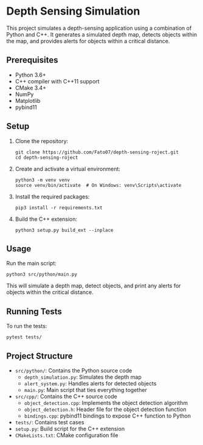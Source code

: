 # Depth Sensing Simulation

This project simulates a depth-sensing application using a combination of Python and C++. It generates a simulated depth map, detects objects within the map, and provides alerts for objects within a critical distance.

## Prerequisites

- Python 3.6+
- C++ compiler with C++11 support
- CMake 3.4+
- NumPy
- Matplotlib
- pybind11

## Setup

1. Clone the repository:
   ```
   git clone https://github.com/Fato07/depth-sensing-roject.git
   cd depth-sensing-roject
   ```

2. Create and activate a virtual environment:
   ```
   python3 -m venv venv
   source venv/bin/activate  # On Windows: venv\Scripts\activate
   ```

3. Install the required packages:
   ```
   pip3 install -r requirements.txt
   ```

4. Build the C++ extension:
   ```
   python3 setup.py build_ext --inplace
   ```

## Usage

Run the main script:
```
python3 src/python/main.py
```

This will simulate a depth map, detect objects, and print any alerts for objects within the critical distance.

## Running Tests

To run the tests:
```
pytest tests/
```

## Project Structure

- `src/python/`: Contains the Python source code
  - `depth_simulation.py`: Simulates the depth map
  - `alert_system.py`: Handles alerts for detected objects
  - `main.py`: Main script that ties everything together
- `src/cpp/`: Contains the C++ source code
  - `object_detection.cpp`: Implements the object detection algorithm
  - `object_detection.h`: Header file for the object detection function
  - `bindings.cpp`: pybind11 bindings to expose C++ function to Python
- `tests/`: Contains test cases
- `setup.py`: Build script for the C++ extension
- `CMakeLists.txt`: CMake configuration file
